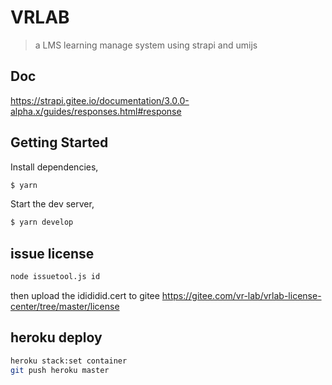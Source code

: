 # VRLAB
> a LMS learning manage system using strapi and umijs

## Doc
https://strapi.gitee.io/documentation/3.0.0-alpha.x/guides/responses.html#response

## Getting Started


Install dependencies,

```bash
$ yarn
```

Start the dev server,

```bash
$ yarn develop
```
## issue license
```bash
node issuetool.js id
```
then upload the idididid.cert to gitee https://gitee.com/vr-lab/vrlab-license-center/tree/master/license


## heroku deploy
```bash
heroku stack:set container
git push heroku master
```
